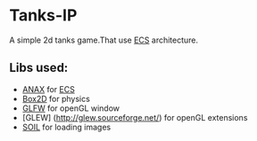# Tanks-IP
A simple 2d tanks game.That use [ECS](https://en.wikipedia.org/wiki/Entity%E2%80%93component%E2%80%93system) architecture.

## Libs used:
 - [ANAX](https://github.com/miguelmartin75/anax) for [ECS](https://en.wikipedia.org/wiki/Entity%E2%80%93component%E2%80%93system)
 - [Box2D](http://box2d.org/) for physics
 - [GLFW](http://www.glfw.org/) for openGL window
 - [GLEW] (http://glew.sourceforge.net/) for openGL extensions
 - [SOIL](http://www.lonesock.net/soil.html) for loading images
